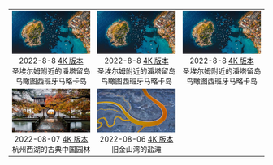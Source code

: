 |                                                                                                                                                                   |                                                                                                                                                                   |                                                                                                                                                                   |
| :---------------------------------------------------------------------------------------------------------------------------------------------------------------: | :---------------------------------------------------------------------------------------------------------------------------------------------------------------: | :---------------------------------------------------------------------------------------------------------------------------------------------------------------: |
| ![](/static/圣埃尔姆附近的潘塔留岛鸟瞰图西班牙马略卡岛preview.jpg)<br> 2022-8-8 [4K 版本]({item.file4kUrl}) <br> 圣埃尔姆附近的潘塔留岛鸟瞰图西班牙马略卡岛 | ![](/static/圣埃尔姆附近的潘塔留岛鸟瞰图西班牙马略卡岛preview.jpg)<br> 2022-8-8 [4K 版本]({item.file4kUrl}) <br> 圣埃尔姆附近的潘塔留岛鸟瞰图西班牙马略卡岛 | ![](/static/圣埃尔姆附近的潘塔留岛鸟瞰图西班牙马略卡岛preview.jpg)<br> 2022-8-8 [4K 版本]({item.file4kUrl}) <br> 圣埃尔姆附近的潘塔留岛鸟瞰图西班牙马略卡岛 |
|                      ![](/static/杭州西湖的古典中国园林preview.jpg)<br> 2022-08-07 [4K 版本]({item.file4kUrl}) <br> 杭州西湖的古典中国园林                      |                             ![](/static/旧金山湾的盐滩preview.jpeg)<br> 2022-08-06 [4K 版本]({item.file4kUrl}) <br> 旧金山湾的盐滩                              |

